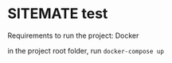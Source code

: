 # SITEMATE test

Requirements to run the project: Docker

in the project root folder, run `docker-compose up`
